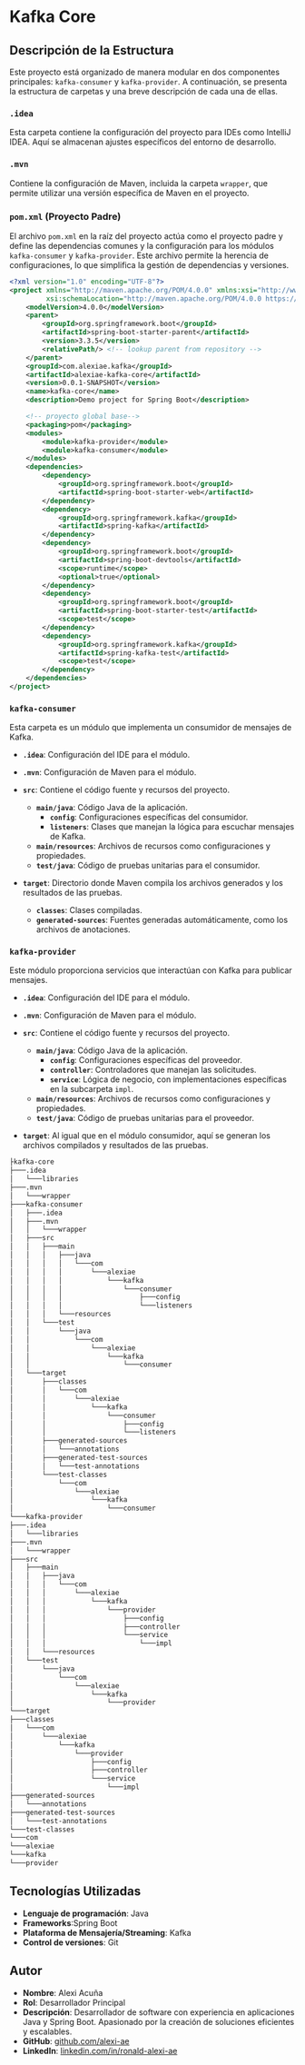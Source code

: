 # Kafka Core


## Descripción de la Estructura
Este proyecto está organizado de manera modular en dos componentes principales: `kafka-consumer` y `kafka-provider`. A
continuación, se presenta la estructura de carpetas y una breve descripción de cada una de ellas.

### `.idea`

Esta carpeta contiene la configuración del proyecto para IDEs como IntelliJ IDEA. Aquí se almacenan ajustes específicos
del entorno de desarrollo.

### `.mvn`

Contiene la configuración de Maven, incluida la carpeta `wrapper`, que permite utilizar una versión específica de Maven
en el proyecto.

### `pom.xml` (Proyecto Padre)

El archivo `pom.xml` en la raíz del proyecto actúa como el proyecto padre y define las dependencias comunes y la
configuración para los módulos `kafka-consumer` y `kafka-provider`. Este archivo permite la herencia de configuraciones,
lo que simplifica la gestión de dependencias y versiones.

```xml
<?xml version="1.0" encoding="UTF-8"?>
<project xmlns="http://maven.apache.org/POM/4.0.0" xmlns:xsi="http://www.w3.org/2001/XMLSchema-instance"
         xsi:schemaLocation="http://maven.apache.org/POM/4.0.0 https://maven.apache.org/xsd/maven-4.0.0.xsd">
    <modelVersion>4.0.0</modelVersion>
    <parent>
        <groupId>org.springframework.boot</groupId>
        <artifactId>spring-boot-starter-parent</artifactId>
        <version>3.3.5</version>
        <relativePath/> <!-- lookup parent from repository -->
    </parent>
    <groupId>com.alexiae.kafka</groupId>
    <artifactId>alexiae-kafka-core</artifactId>
    <version>0.0.1-SNAPSHOT</version>
    <name>kafka-core</name>
    <description>Demo project for Spring Boot</description>

    <!-- proyecto global base-->
    <packaging>pom</packaging>
    <modules>
        <module>kafka-provider</module>
        <module>kafka-consumer</module>
    </modules>
    <dependencies>
        <dependency>
            <groupId>org.springframework.boot</groupId>
            <artifactId>spring-boot-starter-web</artifactId>
        </dependency>
        <dependency>
            <groupId>org.springframework.kafka</groupId>
            <artifactId>spring-kafka</artifactId>
        </dependency>
        <dependency>
            <groupId>org.springframework.boot</groupId>
            <artifactId>spring-boot-devtools</artifactId>
            <scope>runtime</scope>
            <optional>true</optional>
        </dependency>
        <dependency>
            <groupId>org.springframework.boot</groupId>
            <artifactId>spring-boot-starter-test</artifactId>
            <scope>test</scope>
        </dependency>
        <dependency>
            <groupId>org.springframework.kafka</groupId>
            <artifactId>spring-kafka-test</artifactId>
            <scope>test</scope>
        </dependency>
    </dependencies>
</project>


```

### `kafka-consumer`

Esta carpeta es un módulo que implementa un consumidor de mensajes de Kafka.

- **`.idea`**: Configuración del IDE para el módulo.
- **`.mvn`**: Configuración de Maven para el módulo.
- **`src`**: Contiene el código fuente y recursos del proyecto.
    - **`main/java`**: Código Java de la aplicación.
        - **`config`**: Configuraciones específicas del consumidor.
        - **`listeners`**: Clases que manejan la lógica para escuchar mensajes de Kafka.
    - **`main/resources`**: Archivos de recursos como configuraciones y propiedades.
    - **`test/java`**: Código de pruebas unitarias para el consumidor.

- **`target`**: Directorio donde Maven compila los archivos generados y los resultados de las pruebas.
    - **`classes`**: Clases compiladas.
    - **`generated-sources`**: Fuentes generadas automáticamente, como los archivos de anotaciones.

### `kafka-provider`

Este módulo proporciona servicios que interactúan con Kafka para publicar mensajes.

- **`.idea`**: Configuración del IDE para el módulo.
- **`.mvn`**: Configuración de Maven para el módulo.
- **`src`**: Contiene el código fuente y recursos del proyecto.
    - **`main/java`**: Código Java de la aplicación.
        - **`config`**: Configuraciones específicas del proveedor.
        - **`controller`**: Controladores que manejan las solicitudes.
        - **`service`**: Lógica de negocio, con implementaciones específicas en la subcarpeta `impl`.
    - **`main/resources`**: Archivos de recursos como configuraciones y propiedades.
    - **`test/java`**: Código de pruebas unitarias para el proveedor.

- **`target`**: Al igual que en el módulo consumidor, aquí se generan los archivos compilados y resultados de las
  pruebas.

```html
├kafka-core
├───.idea
│   └───libraries
├───.mvn
│   └───wrapper
├───kafka-consumer
│   ├───.idea
│   ├───.mvn
│   │   └───wrapper
│   ├───src
│   │   ├───main
│   │   │   ├───java
│   │   │   │   └───com
│   │   │   │       └───alexiae
│   │   │   │           └───kafka
│   │   │   │               └───consumer
│   │   │   │                   ├───config
│   │   │   │                   └───listeners
│   │   │   └───resources
│   │   └───test
│   │       └───java
│   │           └───com
│   │               └───alexiae
│   │                   └───kafka
│   │                       └───consumer
│   └───target
│       ├───classes
│       │   └───com
│       │       └───alexiae
│       │           └───kafka
│       │               └───consumer
│       │                   ├───config
│       │                   └───listeners
│       ├───generated-sources
│       │   └───annotations
│       ├───generated-test-sources
│       │   └───test-annotations
│       └───test-classes
│           └───com
│               └───alexiae
│                   └───kafka
│                       └───consumer
└───kafka-provider
├───.idea
│   └───libraries
├───.mvn
│   └───wrapper
├───src
│   ├───main
│   │   ├───java
│   │   │   └───com
│   │   │       └───alexiae
│   │   │           └───kafka
│   │   │               └───provider
│   │   │                   ├───config
│   │   │                   ├───controller
│   │   │                   └───service
│   │   │                       └───impl
│   │   └───resources
│   └───test
│       └───java
│           └───com
│               └───alexiae
│                   └───kafka
│                       └───provider
└───target
├───classes
│   └───com
│       └───alexiae
│           └───kafka
│               └───provider
│                   ├───config
│                   ├───controller
│                   └───service
│                       └───impl
├───generated-sources
│   └───annotations
├───generated-test-sources
│   └───test-annotations
└───test-classes
└───com
└───alexiae
└───kafka
└───provider
```

## Tecnologías Utilizadas

- **Lenguaje de programación**: Java
- **Frameworks**:Spring Boot
- **Plataforma de Mensajería/Streaming**: Kafka
- **Control de versiones**: Git

## Autor

- **Nombre**: Alexi Acuña
- **Rol**: Desarrollador Principal
- **Descripción**: Desarrollador de software con experiencia en aplicaciones Java y Spring Boot.
  Apasionado por la creación de soluciones eficientes y escalables.
- **GitHub**: [github.com/alexi-ae](https://github.com/alexi-ae)
- **LinkedIn**: [linkedin.com/in/ronald-alexi-ae](https://www.linkedin.com/in/ronald-alexi-ae/)